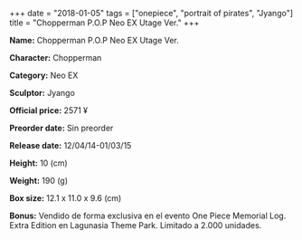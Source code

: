 +++
date = "2018-01-05"
tags = ["onepiece", "portrait of pirates", "Jyango"]
title = "Chopperman P.O.P Neo EX Utage Ver."
+++

**Name:** Chopperman P.O.P Neo EX Utage Ver.

**Character:** Chopperman

**Category:** Neo EX 

**Sculptor:** Jyango

**Official price:** 2571 ¥

**Preorder date:** Sin preorder

**Release date:** 12/04/14-01/03/15

**Height:** 10 (cm)

**Weight:** 190 (g)

**Box size:** 12.1 x 11.0 x 9.6 (cm)

**Bonus:** Vendido de forma exclusiva en el evento One Piece Memorial Log. Extra Edition en Lagunasia Theme Park.
Limitado a 2.000 unidades.
